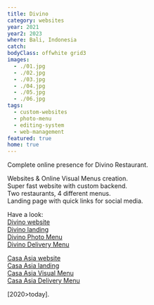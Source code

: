 ```yaml
---
title: Divino
category: websites
year: 2021
year2: 2023
where: Bali, Indonesia
catch:
bodyClass: offwhite grid3
images:
  - ./01.jpg
  - ./02.jpg
  - ./03.jpg
  - ./04.jpg
  - ./05.jpg
  - ./06.jpg
tags:
  - custom-websites
  - photo-menu
  - editing-system
  - web-management
featured: true
home: true
---
```


Complete online presence for Divino Restaurant.

Websites & Online Visual Menus creation.<br>
Super fast website with custom backend.<br>
Two restaurants, 4 different menus.<br>
Landing page with quick links for social media.

Have a look:<br>
[Divino website](https://divinobali.com/?source=rokma.com)<br>
[Divino landing](https://in.divinobali.com/?source=rokma.com)<br>
[Divino Photo Menu](https://divinobali.com/menu?source=rokma.com)<br>
[Divino Delivery Menu](https://divinobali.com/delivery?source=rokma.com)<br>

[Casa Asia website](https://casaasiabali.com/?source=rokma.com)<br>
[Casa Asia landing](https://in.casaasiabali.com/?source=rokma.com)<br>
[Casa Asia Visual Menu](https://casaasiabali.com/menu?source=rokma.com)<br>
[Casa Asia Delivery Menu](https://casaasiabali.com/delivery?source=rokma.com)<br>

[2020>today].
